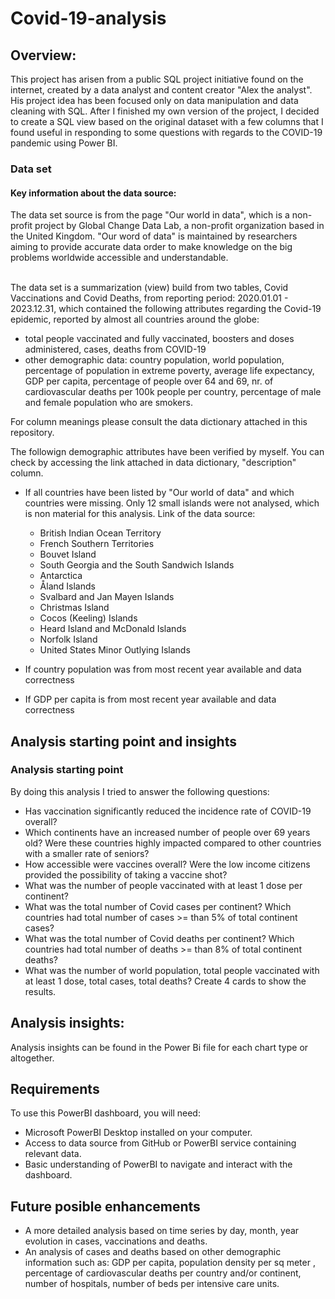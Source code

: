 # Covid-19-analysis

## Overview:

This project has arisen from a public SQL project initiative found on the internet, created by a data analyst and content creator "Alex the analyst". His project idea has been focused only on data manipulation and data cleaning with SQL. After I finished my own version of the project, I decided to create a SQL view based on the original dataset with a few columns that I found useful in responding to some questions with regards to the COVID-19 pandemic using Power BI. <br> 


###  Data set

#### Key information about the data source: <br>
The data set source is from the page "Our world in data", which is a non-profit project by Global Change Data Lab, a non-profit organization based in the United Kingdom. "Our word of data" is maintained by researchers aiming to provide accurate data order to make knowledge on the big problems worldwide accessible and understandable. <br> <br>

The data set is a summarization (view) build from two tables, Covid Vaccinations and Covid Deaths, from reporting period: 2020.01.01 - 2023.12.31, which contained the following attributes regarding the Covid-19 epidemic, reported by almost all countries around the globe: <br>
  * total people vaccinated and fully vaccinated, boosters and doses administered, cases, deaths from COVID-19
  * other demographic data: country population, world population, percentage of population in extreme poverty, average life expectancy, GDP per capita, percentage of people over 64 and 69, nr. of cardiovascular deaths per 100k people per country, percentage of male and female population who are smokers. <br>
 
 For column meanings please consult the data dictionary attached in this repository.

The followign demographic attributes have been verified by myself. You can check by accessing the link attached in data dictionary, "description" column. <br>
  * If all countries have been listed by "Our world of data" and which countries were missing. Only 12 small islands were not analysed, which is non material for this analysis. Link of the data source: 
    * British Indian Ocean Territory
    * French Southern Territories
    * Bouvet Island
    * South Georgia and the South Sandwich Islands
    * Antarctica
    * Åland Islands
    * Svalbard and Jan Mayen Islands
    * Christmas Island
    * Cocos (Keeling) Islands
    * Heard Island and McDonald Islands
    * Norfolk Island
    * United States Minor Outlying Islands
    
  * If country population was from most recent year available and data correctness
  * If GDP per capita is from most recent year available and data correctness

## Analysis starting point and insights

### Analysis starting point

By doing this analysis I tried to answer the following questions: <br>
* Has vaccination significantly reduced the incidence rate of COVID-19 overall?
* Which continents have an increased number of people over 69 years old? Were these countries highly impacted compared to other countries with a smaller rate of seniors?
* How accessible were vaccines overall? Were the low income citizens provided the possibility of taking a vaccine shot?
* What was the number of people vaccinated with at least 1 dose per continent?
* What was the total number of Covid cases per continent? Which countries had total number of cases >= than 5% of total continent cases?
* What was the total number of Covid deaths per continent? Which countries had total number of deaths >= than 8% of total continent deaths?
*  What was the number of world population, total people vaccinated with at least 1 dose, total cases, total deaths? Create 4 cards to show the results.

## Analysis insights:

Analysis insights can be found in the Power Bi file for each chart type or altogether.

## Requirements

To use this PowerBI dashboard, you will need:

* Microsoft PowerBI Desktop installed on your computer.
* Access to data source from GitHub or PowerBI service containing relevant data.
* Basic understanding of PowerBI to navigate and interact with the dashboard. 

## Future posible enhancements

* A more detailed analysis based on time series by day, month, year evolution in cases, vaccinations and deaths.
* An analysis of cases and deaths based on other demographic information such as: GDP per capita, population density per sq meter , percentage of cardiovascular deaths per country and/or continent, number of hospitals, number of beds per intensive care units.
